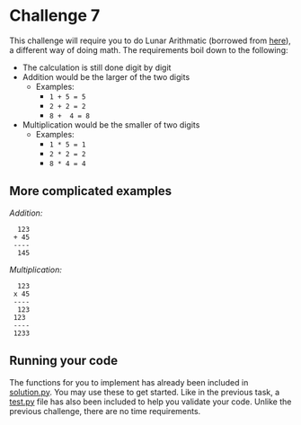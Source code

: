 # Challenge 7

This challenge will require you to do Lunar Arithmatic (borrowed from [here](https://programmingpraxis.com/2019/01/22/lunar-arithmetic/)), a different way of doing math. The requirements boil down to the following:

- The calculation is still done digit by digit
- Addition would be the larger of the two digits
    - Examples:
        - `1 + 5 = 5`
        - `2 + 2 = 2`
        - `8 +  4 = 8`
- Multiplication would be the smaller of two digits
    - Examples:
        - `1 * 5 = 1`
        - `2 * 2 = 2`
        - `8 * 4 = 4`

## More complicated examples

*Addition:*
```
  123
 + 45
 ----
  145
```

*Multiplication:*
```
  123
 x 45
 ----
  123
 123
 ----
 1233
```

## Running your code

The functions for you to implement has already been included in [solution.py](./src/solution.py). You may use these to get started. Like in the previous task, a [test.py](./src/test.py) file has also been included to help you validate your code. Unlike the previous challenge, there are no time requirements.
